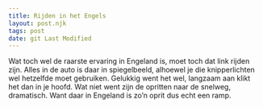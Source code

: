 ```yaml
---
title: Rijden in het Engels
layout: post.njk
tags: post
date: git Last Modified
---
```

Wat toch wel de raarste ervaring in Engeland is, moet toch dat link rijden zijn. Alles in de auto is daar in spiegelbeeld, alhoewel je die knipperlichten wel hetzelfde moet gebruiken. Gelukkig went het wel, langzaam aan klikt het dan in je hoofd. Wat niet went zijn de opritten naar de snelweg, dramatisch. Want daar in Engeland is zo’n oprit dus echt een ramp.